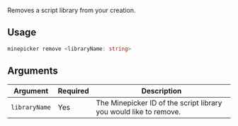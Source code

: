 Removes a script library from your creation.

## Usage

```ts
minepicker remove <libraryName: string>
```

## Arguments

| Argument      | Required | Description                                                       |
| ------------- | -------- | ----------------------------------------------------------------- |
| `libraryName` | Yes      | The Minepicker ID of the script library you would like to remove. |
